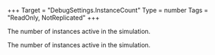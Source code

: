 +++
Target = "DebugSettings.InstanceCount"
Type = number
Tags = "ReadOnly, NotReplicated"
+++

The number of instances active in the simulation.	The number of instances active in the simulation.